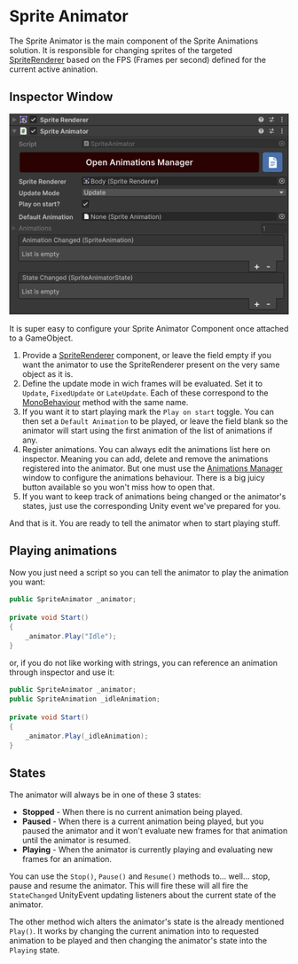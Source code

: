# Sprite Animator

The Sprite Animator is the main component of the Sprite Animations solution. It is responsible for changing sprites
of the targeted [SpriteRenderer](https://docs.unity3d.com/Manual/class-SpriteRenderer.html) based on the FPS (Frames per second) defined
for the current active anination.

## Inspector Window

![Sprite Animator](../../images/sprite-animator-component.png)

It is super easy to configure your Sprite Animator Component once attached to a GameObject.

1. Provide a [SpriteRenderer](https://docs.unity3d.com/Manual/class-SpriteRenderer.html) component, or leave the field empty
   if you want the animator to use the SpriteRenderer present on the very same object as it is.
2. Define the update mode in wich frames will be evaluated. Set it to `Update`, `FixedUpdate` or `LateUpdate`. Each of these
   correspond to the [MonoBehaviour](https://docs.unity3d.com/Manual/class-MonoBehaviour.html) method with the same name.
3. If you want it to start playing mark the `Play on start` toggle. You can then set a `Default Animation` to be played, or
   leave the field blank so the animator will start using the first animation of the list of animations if any.
4. Register animations. You can always edit the animations list here on inspector. Meaning you can add, delete and remove the
   animations registered into the animator. But one must use the [Animations Manager](../animations-manager/index.md) window to configure
   the animations behaviour. There is a big juicy button available so you won't miss how to open that.
5. If you want to keep track of animations being changed or the animator's states, just use the corresponding Unity event we've prepared for you.

And that is it. You are ready to tell the animator when to start playing stuff.

## Playing animations

Now you just need a script so you can tell the animator to play the animation you want:

```csharp
public SpriteAnimator _animator;

private void Start()
{
    _animator.Play("Idle");
}
```

or, if you do not like working with strings, you can reference an animation through inspector and use it:

```csharp
public SpriteAnimator _animator;
public SpriteAnimation _idleAnimation;

private void Start()
{
    _animator.Play(_idleAnimation);
}
```

## States

The animator will always be in one of these 3 states:

- **Stopped** - When there is no current animation being played.
- **Paused** - When there is a current animation being played, but you paused the animator and it won't evaluate new frames for that animation until the animator is resumed.
- **Playing** - When the animator is currently playing and evaluating new frames for an animation.

You can use the `Stop()`, `Pause()` and `Resume()` methods to... well... stop, pause and resume the animator. This will fire these will all fire the `StateChanged` UnityEvent updating listeners about the current state of the animator.

The other method wich alters the animator's state is the already mentioned `Play()`. It works by changing the current animation into to requested animation to be played and then changing the animator's state into the `Playing` state.
